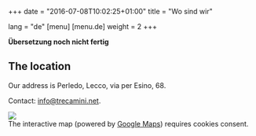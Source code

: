 +++
date = "2016-07-08T10:02:25+01:00"
title = "Wo sind wir"

lang = "de"
[menu]
  [menu.de]
    weight = 2
+++


<div class="alert alert-warning" role="alert">
  <b>Übersetzung noch nicht fertig</b>
</div>


The location
------------
Our address is Perledo, Lecco, via per Esino, 68.

Contact: [info@trecamini.net](mailto:info@trecamini.net).


<div class="row">
  <div class="col-xs-5">
    <img src="/images/map.jpg">
  </div>

  <div id="gmaps" class="col-xs-7">
    The interactive map (powered by <a href="https://www.google.co.uk/maps/">Google Maps</a>)
    requires cookies consent.
  </div>
</div>
